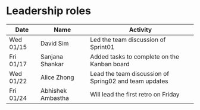# Leadership roles

| Date      | Name              | Activity                                               |
|-----------|-------------------|--------------------------------------------------------|
| Wed 01/15 | David Sim         | Led the team discussion of Sprint01                    |
| Fri 01/17 | Sanjana Shankar   | Added tasks to complete on the Kanban board            |
| Wed 01/22 | Alice Zhong       | Lead the team discussion of Spring02 and team updates  |
| Fri 01/24 | Abhishek Ambastha | Will lead the first retro on Friday  |

